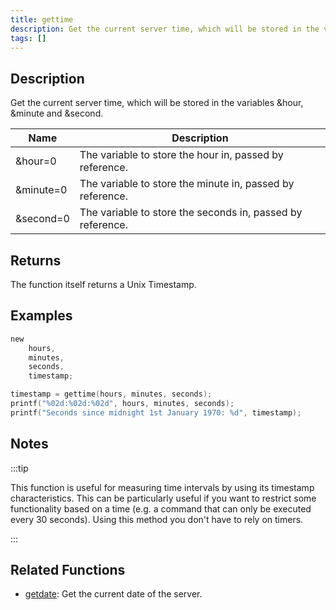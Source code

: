 ```yaml
---
title: gettime
description: Get the current server time, which will be stored in the variables &hour, &minute and &second.
tags: []
---
```


<LowercaseNote />

## Description

Get the current server time, which will be stored in the variables &hour, &minute and &second.

| Name      | Description                                                |
| --------- | ---------------------------------------------------------- |
| &hour=0   | The variable to store the hour in, passed by reference.    |
| &minute=0 | The variable to store the minute in, passed by reference.  |
| &second=0 | The variable to store the seconds in, passed by reference. |

## Returns

The function itself returns a Unix Timestamp.

## Examples

```c
new
	hours,
	minutes,
	seconds,
	timestamp;

timestamp = gettime(hours, minutes, seconds);
printf("%02d:%02d:%02d", hours, minutes, seconds);
printf("Seconds since midnight 1st January 1970: %d", timestamp);
```

## Notes

:::tip

This function is useful for measuring time intervals by using its timestamp characteristics. This can be particularly useful if you want to restrict some functionality based on a time (e.g. a command that can only be executed every 30 seconds). Using this method you don't have to rely on timers.

:::

## Related Functions

- [getdate](getdate.md): Get the current date of the server.
